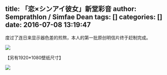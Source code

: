 title: 「恋×シンアイ彼女」新堂彩音
author: Semprathlon / Simfae Dean
tags: []
categories: []
date: 2016-07-08 13:19:47
---
度过了连日来显示器色差的煎熬，本人的第一批原创明信片终于赶制完成。

[![](/blog/uploads/2016/07/160706-1-692x1024.png)](/blog/uploads/2016/07/160706-1.png)
<!--more-->
【另有1920*1080壁纸尺寸】

[![](/blog/uploads/2016/07/160706-3-1024x576.png)](/blog/uploads/2016/07/160706-3.png)